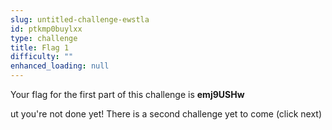```yaml
---
slug: untitled-challenge-ewstla
id: ptkmp0buylxx
type: challenge
title: Flag 1
difficulty: ""
enhanced_loading: null
---
```

Your flag for the first part of this challenge is **emj9USHw**

ut you're not done yet!  There is a second challenge yet to come (click next)